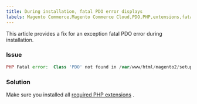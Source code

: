 ```yaml
---
title: During installation, fatal PDO error displays
labels: Magento Commerce,Magento Commerce Cloud,PDO,PHP,extensions,fatal error,how to,installation
---
```


This article provides a fix for an exception fatal PDO error during installation.

### Issue

```php
PHP Fatal error:  Class 'PDO' not found in /var/www/html/magento2/setup/module/Magento/Setup/src/Module/Setup/ConnectionFactory.php on line 44
```

### Solution

Make sure you installed all [required PHP extensions](https://devdocs.magento.com/guides/v2.4/install-gde/prereq/php-settings.html) .